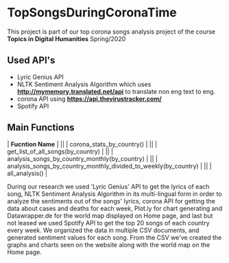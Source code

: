 # TopSongsDuringCoronaTime
This project is part of our top corona songs analysis project of the course **Topics in Digital Humanities** Spring/2020

## Used API's
- Lyric Genius API
- NLTK Sentiment Analysis Algorithm which uses **http://mymemory.translated.net/api** to translate non eng text to eng.
- corona API using **https://api.thevirustracker.com/**
- Spotify API

## Main Functions
| **Fucntion Name** |
||
| corona_stats_by_country() |
||
| get_list_of_all_songs(by_country) |
||
| analysis_songs_by_country_monthly(by_country) |
||
| analysis_songs_by_country_monthly_divided_to_weekly(by_country) |
||
| all_analysis() |

During our research we used 'Lyric Genius' API to get the lyrics of each song, NLTK Sentiment Analysis Algorithm in its multi-lingual form in order to analyze the sentiments out of the songs' lyrics, corona API for getting the data about cases and deaths for each week, Plot.ly for chart generating and Datawrapper.de for the world map displayed on Home page, and last but not leased we used Spotify API to get the top 20 songs of each country every week. We organized the data in multiple CSV documents, and generated sentiment values for each song. From the CSV we've created the graphs and charts seen on the website along with the world map on the Home page.
